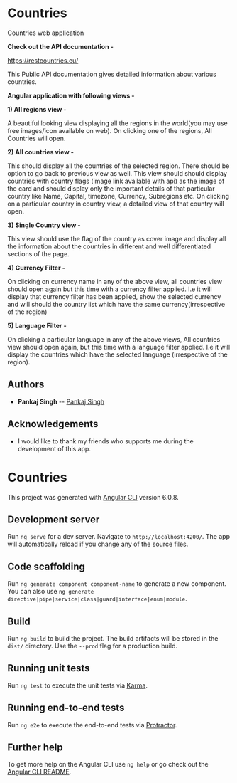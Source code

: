 # Countries
Countries web application


**Check out the API documentation -**

https://restcountries.eu/

This Public API documentation gives detailed information about various countries.

**Angular application with following views -**

**1) All regions view -** 

A beautiful looking view displaying all the regions in the world(you may use free images/icon available on web). On clicking one of the
regions, All Countries will open.

**2) All countries view -** 

This should display all the countries of the selected region. There should be option to go back to previous view as well. This view
should should display countries with country flags (image link available with api) as the image of the card and should display only
the important details of that particular country like Name, Capital, timezone, Currency, Subregions etc. On clicking on a particular country in country
view, a detailed view of that country will open.

**3) Single Country view -**

This view should use the flag of the country as cover image and display all the information about the countries in different and well
differentiated sections of the page.

**4) Currency Filter -**

On clicking on currency name in any of the above view, all countries view should open again but this time with a currency filter applied. I.e
it will display that currency filter has been applied, show the selected currency and will should the country list which have the same currency(irrespective of the
region)

**5) Language Filter -**

On clicking a particular language in any of the above views, All countries view should open again, but this time with a language filter applied.
I.e it will display the countries which have the selected language (irrespective of the region).

## Authors

- **Pankaj Singh** -- [Pankaj Singh](https://github.com/pankajsaini123)

## Acknowledgements

- I would like to thank my friends who supports me during the development of this app.

# Countries

This project was generated with [Angular CLI](https://github.com/angular/angular-cli) version 6.0.8.

## Development server

Run `ng serve` for a dev server. Navigate to `http://localhost:4200/`. The app will automatically reload if you change any of the source files.

## Code scaffolding

Run `ng generate component component-name` to generate a new component. You can also use `ng generate directive|pipe|service|class|guard|interface|enum|module`.

## Build

Run `ng build` to build the project. The build artifacts will be stored in the `dist/` directory. Use the `--prod` flag for a production build.

## Running unit tests

Run `ng test` to execute the unit tests via [Karma](https://karma-runner.github.io).

## Running end-to-end tests

Run `ng e2e` to execute the end-to-end tests via [Protractor](http://www.protractortest.org/).

## Further help

To get more help on the Angular CLI use `ng help` or go check out the [Angular CLI README](https://github.com/angular/angular-cli/blob/master/README.md).
